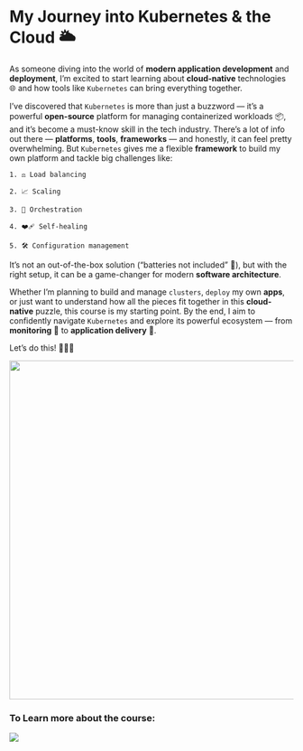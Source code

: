 # My Journey into Kubernetes & the Cloud 🌥️

As someone diving into the world of **modern application development** and **deployment**, I’m excited to start learning about **cloud-native** technologies 🌐 and how tools like `Kubernetes` can bring everything together.

I’ve discovered that `Kubernetes` is more than just a buzzword — it’s a powerful **open-source** platform for managing containerized workloads 📦, and it’s become a must-know skill in the tech industry. There’s a lot of info out there — **platforms**, **tools**, **frameworks** — and honestly, it can feel pretty overwhelming. But `Kubernetes` gives me a flexible **framework** to build my own platform and tackle big challenges like:

    1. ⚖️ Load balancing

    2. 📈 Scaling

    3. 🔁 Orchestration

    4. ❤️‍🩹 Self-healing

    5. 🛠️ Configuration management

It’s not an out-of-the-box solution (“batteries not included” 🔋), but with the right setup, it can be a game-changer for modern **software architecture**.

Whether I’m planning to build and manage `clusters`, `deploy` my own **apps**, or just want to understand how all the pieces fit together in this **cloud-native** puzzle, this course is my starting point. By the end, I aim to confidently navigate `Kubernetes` and explore its powerful ecosystem — from **monitoring** 👀 to **application delivery** 🚚.

Let’s do this! 💪👨‍💻

<kbd>
  <img src="https://github.com/MinenhleNkosi/Docker-Kubernetes_Mastery/blob/main/3.%20Kubernetes%20and%20Cloud%20Natives%20Essentials/images/0.png" height="600" width="1000" />
</kbd>

<p align="center">
	<h3>To Learn more about the course:</h3>
    <a href="https://trainingportal.linuxfoundation.org/" target="blank"><img src="https://img.shields.io/badge/AMP-005AF0?style=for-the-badge&logo=linkedin&logoColor=white"  /></a>
</p>
